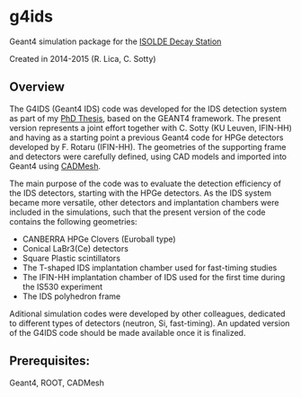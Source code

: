 # g4ids
 Geant4 simulation package for the [ISOLDE Decay Station](https://isolde-ids.web.cern.ch/)
 
 Created in 2014-2015 (R. Lica, C. Sotty)

## Overview
The G4IDS (Geant4 IDS) code was developed for the IDS detection system
as part of my [PhD Thesis](https://cds.cern.ch/record/2292847?ln=en), based on the GEANT4 framework.
The present version represents a joint effort together with C. Sotty (KU Leuven, IFIN-HH) and having as a starting
point a previous Geant4 code for HPGe detectors developed by F. Rotaru (IFIN-HH). The geometries
of the supporting frame and detectors were carefully defined, using CAD models and imported into Geant4 using [CADMesh](https://github.com/christopherpoole/CADMesh).

The main purpose of the code was to evaluate the detection efficiency of the
IDS detectors, starting with the HPGe detectors. As the IDS system became more
versatile, other detectors and implantation chambers were included in the simulations,
such that the present version of the code contains the following geometries:
 * CANBERRA HPGe Clovers (Euroball type)
 * Conical LaBr3(Ce) detectors
 * Square Plastic scintillators
 * The T-shaped IDS implantation chamber used for fast-timing studies
 * The IFIN-HH implantation chamber of IDS used for the first time during the IS530 experiment
 * The IDS polyhedron frame

Aditional simulation codes were developed by other colleagues, dedicated to different types of detectors (neutron, Si, fast-timing). An updated version of the
G4IDS code should be made available once it is finalized.  

## Prerequisites:
Geant4, ROOT, CADMesh
